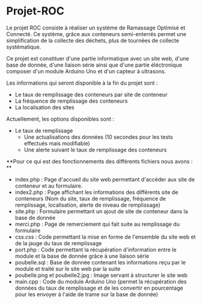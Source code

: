 # Projet-ROC

Le projet ROC consiste à réaliser un système de Ramassage Optimisé et Connecté. Ce système, grâce aux conteneurs
semi-enterrés permet une simplification de la collecte des déchets, plus de tournées de collecte
systématique.

Ce projet est constituer d'une partie informatique avec un site web, d'une base de donnée, d'une liaison série ainsi que d'une partie éléctronique composer d'un module Arduino Uno et d'un capteur à ultrasons.

Les informations qui seront disponible à la fin du projet sont :
- Le taux de remplissage des conteneurs par site de conteneur
- La fréquence de remplissage des conteneurs
- La localisation des sites

Actuellement, les options disponibles sont :
- Le taux de remplissage
    - Une actualisations des données (10 secondes pour les tests effectués mais modifiable)
    - Une alerte suivant le taux de remplissage des conteneurs

**Pour ce qui est des fonctionnements des différents fichiers nous avons :
**
- index.php : Page d'accueil du site web permettant d'accéder aux site de conteneur et au formulaire.
- index2.php : Page affichant les informations des différents site de conteneurs (Nom du site, taux de remplissage, fréquence de remplissage, localisation, alerte de niveau de remplissage)
- site.php : Formulaire permettant un ajout de site de conteneur dans la base de donnée
- merci.php : Page de remerciement qui fait suite au remplissage du formulaire
- css.css : Code permettant la mise en forme de l'ensemble du site web et de la jauge du taux de remplissage
- port.php : Code permettant la récupération d'information entre le module et la base de donnée grâce à une liaison série
- poubelle.sql : Base de donnée contenant les informations reçu par le module et traité sur le site web par la suite
- poubelle.png et poubelle2.jpg : Image servant à structurer le site web
- main.cpp : Code du module Arduino Uno (permet la récupération des données du taux de remplissage et de les convertir en pourcentage pour les envoyer à l'aide de trame sur la base de donnée)
